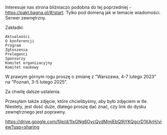 Interesuje nas strona bliźniaczo podobna do tej poprzedniej -https://pakt.bagna.pl/#/start. Tylko pod domeną jak w temacie wiadomości. Serwer zewnętrzny.

Zakładki:

    Aktualności
    O konferencji
    Program
    Zgłoszenia
    Prelegenci
    Sponsorzy
    Komitet organizacyjny
    Komitet naukowy


W prawym górnym rogu proszę o zmianę z "Warszawa, 4-7 lutego 2023" na "Poznań, 3-5 lutego 2025".

Za chwilę dalsze ustalenia.

 Przesyłam także zdjęcie, które chcielibyśmy, aby było zdjęciem w tle. Niestety, jest dość duże, dlatego proszę dać znać, czy link do dysku zewnętrznego jest poprawny.

https://drive.google.com/file/d/1IxGNg6OycQydMmjEbQ9jYKQgcrD1XArH/view?usp=sharing